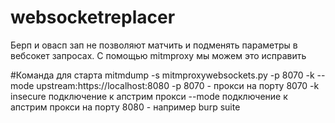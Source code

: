 # websocketreplacer
Берп и овасп зап не позволяют матчить и подменять параметры в вебсокет запросах.
С помощью mitmproxy мы можем это исправить

#Команда для старта
mitmdump -s mitmproxywebsockets.py -p 8070 -k --mode upstream:https://localhost:8080
-p 8070 - прокси на порту 8070
-k insecure подключение к апстрим прокси
--mode подключение к апстрим прокси на порту 8080 - например burp suite

